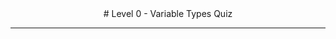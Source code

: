 <html>
 <head>
  <title>
   Level 0 - Variable Types Quiz
  </title>
  <meta charset="utf-8"/>
  <meta content="width=device-width, initial-scale=1" name="viewport"/>
  <link href="https://league-central.github.io/curriculum/style/style.css" rel="stylesheet"/>
  <link href="https://fonts.googleapis.com/css?family=Raleway" rel="stylesheet"/>
  <style>
   #quiz {
                margin-left:50px;
            }
            #nav {
                margin-left:50px;
                position: relative;
            }
            #footer {
                position: absolute;
                bottom: -100;
                width: 100%;
            }
            button {background-color:yellow; border-radius: 3px; font-size: 125%;
            }
            code {font-size: 125%; color: forestgreen}
  </style>
 </head>
 <div id="header">
  <center>
   # 
		Level 0 - Variable Types Quiz
   <hr/>
  </center>
 </div>
</html>
